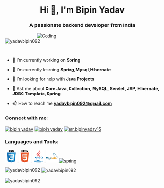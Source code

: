 
<h1 align="center">Hi 👋, I'm Bipin Yadav</h1>
<h3 align="center">A passionate backend developer from India</h3>
<img align="right" alt="Coding" width="400" src="https://cdn.dribbble.com/users/1162077/screenshots/3848914/programmer.gif">
<p align="left"> <img src="https://komarev.com/ghpvc/?username=yadavbipin092&label=Profile%20views&color=0e75b6&style=flat" alt="yadavbipin092" /> </p>

<p align="left"> <a href="https://twitter.com/" target="blank"><img src="https://img.shields.io/twitter/follow/?logo=twitter&style=for-the-badge" alt="" /></a> </p>

- 🔭 I’m currently working on **Spring**

- 🌱 I’m currently learning **Spring,Mysql,Hibernate**

- 🤝 I’m looking for help with **Java Projects**

- 💬 Ask me about **Core Java, Collection, MySQL, Servlet, JSP, Hibernate, JDBC Template, Spring**

- 📫 How to reach me **yadavbipin092@gmail.com**

<h3 align="left">Connect with me:</h3>
<p align="left">
<a href="https://linkedin.com/in/bipin yadav" target="blank"><img align="center" src="https://raw.githubusercontent.com/rahuldkjain/github-profile-readme-generator/master/src/images/icons/Social/linked-in-alt.svg" alt="bipin yadav" height="30" width="40" /></a>
<a href="https://fb.com/bipin yadav" target="blank"><img align="center" src="https://raw.githubusercontent.com/rahuldkjain/github-profile-readme-generator/master/src/images/icons/Social/facebook.svg" alt="bipin yadav" height="30" width="40" /></a>
<a href="https://instagram.com/mr.bipinyadav15" target="blank"><img align="center" src="https://raw.githubusercontent.com/rahuldkjain/github-profile-readme-generator/master/src/images/icons/Social/instagram.svg" alt="mr.bipinyadav15" height="30" width="40" /></a>
</p>

<h3 align="left">Languages and Tools:</h3>
<p align="left"> <a href="https://www.w3schools.com/css/" target="_blank" rel="noreferrer"> <img src="https://raw.githubusercontent.com/devicons/devicon/master/icons/css3/css3-original-wordmark.svg" alt="css3" width="40" height="40"/> </a> <a href="https://www.w3.org/html/" target="_blank" rel="noreferrer"> <img src="https://raw.githubusercontent.com/devicons/devicon/master/icons/html5/html5-original-wordmark.svg" alt="html5" width="40" height="40"/> </a> <a href="https://www.java.com" target="_blank" rel="noreferrer"> <img src="https://raw.githubusercontent.com/devicons/devicon/master/icons/java/java-original.svg" alt="java" width="40" height="40"/> </a> <a href="https://www.mysql.com/" target="_blank" rel="noreferrer"> <img src="https://raw.githubusercontent.com/devicons/devicon/master/icons/mysql/mysql-original-wordmark.svg" alt="mysql" width="40" height="40"/> </a> <a href="https://spring.io/" target="_blank" rel="noreferrer"> <img src="https://www.vectorlogo.zone/logos/springio/springio-icon.svg" alt="spring" width="40" height="40"/> </a> </p>

<p><img align="left" src="https://github-readme-stats.vercel.app/api/top-langs?username=yadavbipin092&show_icons=true&locale=en&layout=compact" alt="yadavbipin092" /></p>

<p>&nbsp;<img align="center" src="https://github-readme-stats.vercel.app/api?username=yadavbipin092&show_icons=true&locale=en" alt="yadavbipin092" /></p>

<p><img align="center" src="https://github-readme-streak-stats.herokuapp.com/?user=yadavbipin092&" alt="yadavbipin092" /></p>
